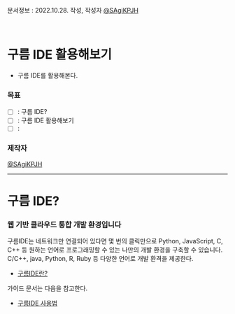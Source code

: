 문서정보 : 2022.10.28. 작성, 작성자 [@SAgiKPJH](https://github.com/SAgiKPJH)

<br>

# 구름 IDE 활용해보기
- 구름 IDE를 활용해본다.

### 목표
- [ ] : 구름 IDE?
- [ ] : 구름 IDE 활용해보기
- [ ] : 

### 제작자
[@SAgiKPJH](https://github.com/SAgiKPJH)

---

# 구름 IDE?

### 웹 기반 클라우드 통합 개발 환경입니다
구름IDE는 네트워크만 연결되어 있다면 몇 번의 클릭만으로 Python, JavaScript, C, C++ 등 원하는 언어로 프로그래밍할 수 있는 나만의 개발 환경을 구축할 수 있습니다.  
 C/C++, java, Python, R, Ruby 등 다양한 언어로 개발 환격을 제공한다.
- [구름IDE란?](https://help.goorm.io/ko/goormide/01.introduction/what-is-the-goormide)
  
가이드 문서는 다음을 참고한다.
- [구름IDE 사용법](https://help.goorm.io/ko/goormide)
